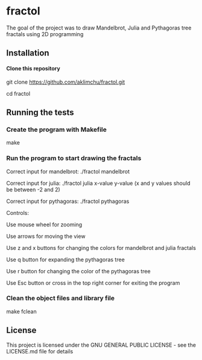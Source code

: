 # fractol
The goal of the project was to draw Mandelbrot, Julia and 
Pythagoras tree fractals using 2D programming

## Installation

<!-- start:code block -->
#### Clone this repository
git clone https://github.com/aklimchu/fractol.git

cd fractol

<!-- end:code block -->

## Running the tests

<!-- start:code block -->
### Create the program with Makefile
make

### Run the program to start drawing the fractals
Correct input for mandelbrot: ./fractol mandelbrot

Correct input for julia: ./fractol julia x-value y-value (x and y values should be between -2 and 2)

Correct input for pythagoras: ./fractol pythagoras


Controls:

Use mouse wheel for zooming

Use arrows for moving the view

Use z and x buttons for changing the colors for mandelbrot and julia fractals

Use q button for expanding the pythagoras tree

Use r button for changing the color of the pythagoras tree

Use Esc button or cross in the top right corner for exiting the program

### Clean the object files and library file
make fclean
<!-- end:code block -->

## License
This project is licensed under the GNU GENERAL PUBLIC LICENSE - see the LICENSE.md file for details
